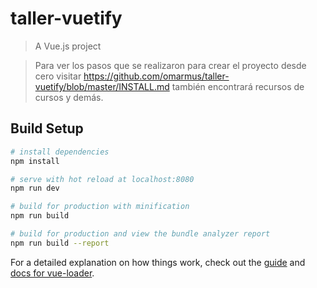 # taller-vuetify

> A Vue.js project

> Para ver los pasos que se realizaron para crear el proyecto desde cero visitar https://github.com/omarmus/taller-vuetify/blob/master/INSTALL.md también encontrará recursos de cursos y demás.

## Build Setup

``` bash
# install dependencies
npm install

# serve with hot reload at localhost:8080
npm run dev

# build for production with minification
npm run build

# build for production and view the bundle analyzer report
npm run build --report
```

For a detailed explanation on how things work, check out the [guide](http://vuejs-templates.github.io/webpack/) and [docs for vue-loader](http://vuejs.github.io/vue-loader).
